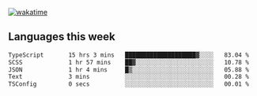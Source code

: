 [![wakatime](https://wakatime.com/badge/user/2d08dcba-b829-42d8-897d-6a005f58591f.svg)](https://wakatime.com/@2d08dcba-b829-42d8-897d-6a005f58591f)

## Languages this week

<!--START_SECTION:waka-->

```txt
TypeScript       15 hrs 3 mins   ████████████████████▓░░░░   83.04 %
SCSS             1 hr 57 mins    ██▓░░░░░░░░░░░░░░░░░░░░░░   10.78 %
JSON             1 hr 4 mins     █▒░░░░░░░░░░░░░░░░░░░░░░░   05.88 %
Text             3 mins          ░░░░░░░░░░░░░░░░░░░░░░░░░   00.28 %
TSConfig         0 secs          ░░░░░░░░░░░░░░░░░░░░░░░░░   00.01 %
```

<!--END_SECTION:waka-->
